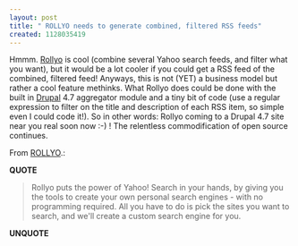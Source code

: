 ```yaml
---
layout: post
title: " ROLLYO needs to generate combined, filtered RSS feeds"
created: 1128035419
---
```

<p>Hmmm. <a href="http://www.rollyo.com/">Rollyo</a> is cool (combine several Yahoo search feeds, and filter what you want), but it would be a lot cooler if you could get a RSS feed of the combined, filtered feed! Anyways, this is not (YET) a business model but rather a cool feature methinks. What Rollyo does could be done with the built in <a href="http://drupal.org/">Drupal</a> 4.7 aggregator module and a tiny bit of code (use a regular expression to filter on the title and description of each RSS item, so simple even I could code it!). So in other words: Rollyo coming to a Drupal 4.7 site near you real soon now :-) ! The relentless commodification of open source continues.</p>

<p>From <a href="http://www.rollyo.com/about.html">ROLLYO</a>.:</p>
<p><b>QUOTE</b></p><blockquote>Rollyo puts the power of Yahoo! Search in your hands, by giving you the tools to create your own personal search engines - with no programming required. All you have to do is pick the sites you want to search, and we'll create a custom search engine for you.</blockquote><p><b>UNQUOTE</b></p>



